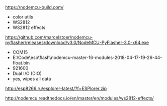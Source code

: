 https://nodemcu-build.com/

- color utils
- WS2812
- WS2812 effects

https://github.com/marcelstoer/nodemcu-pyflasher/releases/download/v3.0/NodeMCU-PyFlasher-3.0-x64.exe

- COM15
- E:\Code\esp\flash\nodemcu-master-16-modules-2018-04-17-19-26-44-float.bin
- 921600
- Dual I/O (DIO)
- yes, wipes all data

http://esp8266.ru/esplorer-latest/?f=ESPlorer.zip

http://nodemcu.readthedocs.io/en/master/en/modules/ws2812-effects/
